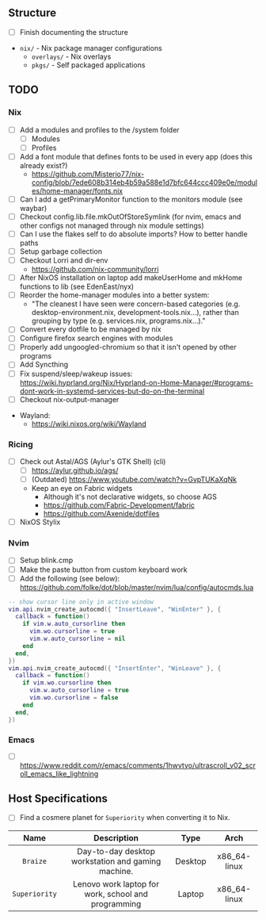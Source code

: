 ## Structure
- [ ] Finish documenting the structure
- `nix/` - Nix package manager configurations
  - `overlays/` - Nix overlays
  - `pkgs/` - Self packaged applications

## TODO
### Nix
- [ ] Add a modules and profiles to the /system folder
    - [ ] Modules
    - [ ] Profiles
- [ ] Add a font module that defines fonts to be used in every app (does this already exist?)
    - https://github.com/Misterio77/nix-config/blob/7ede608b314eb4b59a588e1d7bfc644ccc409e0e/modules/home-manager/fonts.nix
- [ ] Can I add a getPrimaryMonitor function to the monitors module (see waybar)
- [ ] Checkout config.lib.file.mkOutOfStoreSymlink (for nvim, emacs and other configs not managed through nix module settings)
- [ ] Can I use the flakes self to do absolute imports? How to better handle paths
- [ ] Setup garbage collection
- [ ] Checkout Lorri and dir-env
    - https://github.com/nix-community/lorri
- [ ] After NixOS installation on laptop add makeUserHome and mkHome functions to lib (see EdenEast/nyx)
- [ ] Reorder the home-manager modules into a better system:
    - "The cleanest I have seen were concern-based categories (e.g. desktop-environment.nix, development-tools.nix…), rather than grouping by type (e.g. services.nix, programs.nix…)."
- [ ] Convert every dotfile to be managed by nix
- [ ] Configure firefox search engines with modules
- [ ] Properly add ungoogled-chromium so that it isn't opened by other programs
- [ ] Add Syncthing
- [ ] Fix suspend/sleep/wakeup issues: https://wiki.hyprland.org/Nix/Hyprland-on-Home-Manager/#programs-dont-work-in-systemd-services-but-do-on-the-terminal
- [ ] Checkout nix-output-manager
- Wayland:
    - https://wiki.nixos.org/wiki/Wayland

### Ricing
- [ ] Check out Astal/AGS (Aylur's GTK Shell) (cli)
    - [ ] https://aylur.github.io/ags/
    - [ ] (Outdated) https://www.youtube.com/watch?v=GvpTUKaXqNk
    - Keep an eye on Fabric widgets
        - Although it's not declarative widgets, so choose AGS
        - https://github.com/Fabric-Development/fabric
        - https://github.com/Axenide/dotfiles
- [ ] NixOS Stylix

### Nvim
- [ ] Setup blink.cmp
- [ ] Make the paste button from custom keyboard work
- [ ] Add the following (see below): https://github.com/folke/dot/blob/master/nvim/lua/config/autocmds.lua
```lua
-- show cursor line only in active window
vim.api.nvim_create_autocmd({ "InsertLeave", "WinEnter" }, {
  callback = function()
    if vim.w.auto_cursorline then
      vim.wo.cursorline = true
      vim.w.auto_cursorline = nil
    end
  end,
})
vim.api.nvim_create_autocmd({ "InsertEnter", "WinLeave" }, {
  callback = function()
    if vim.wo.cursorline then
      vim.w.auto_cursorline = true
      vim.wo.cursorline = false
    end
  end,
})
```

### Emacs
- [ ] https://www.reddit.com/r/emacs/comments/1hwvtyo/ultrascroll_v02_scroll_emacs_like_lightning


## Host Specifications
- [ ] Find a cosmere planet for `Superiority` when converting it to Nix.

| Name          | Description                                         |  Type   |     Arch      |
| :-----------: | :-------------------------------------------------: | :-----: | :-----------: |
| `Braize`      | Day-to-day desktop workstation and gaming machine.  | Desktop | x86_64-linux  |
| `Superiority` | Lenovo work laptop for work, school and programming | Laptop  | x86_64-linux  |
